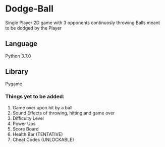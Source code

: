# Dodge-Ball
Single Player 2D game with 3 opponents continuosly throwing Balls meant to be dodged by the Player

## Language
Python 3.7.0

## Library
Pygame

### Things yet to be added:
1. Game over upon hit by a ball
2. Sound Effects of throwing, hitting and game over
3. Difficulty Level
4. Power Ups
5. Score Board
6. Health Bar (TENTATIVE)
7. Cheat Codes (UNLOCKABLE)
